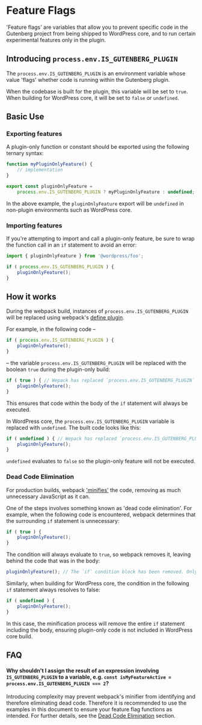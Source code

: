# Feature Flags

'Feature flags' are variables that allow you to prevent specific code in the Gutenberg project from being shipped to WordPress core, and to run certain experimental features only in the plugin.

## Introducing `process.env.IS_GUTENBERG_PLUGIN`

The `process.env.IS_GUTENBERG_PLUGIN` is an environment variable whose value 'flags' whether code is running within the Gutenberg plugin. 

When the codebase is built for the plugin, this variable will be set to `true`. When building for WordPress core, it will be set to `false` or `undefined`.

## Basic Use

### Exporting features

A plugin-only function or constant should be exported using the following ternary syntax:

```js
function myPluginOnlyFeature() {
	// implementation
}

export const pluginOnlyFeature =
	process.env.IS_GUTENBERG_PLUGIN ? myPluginOnlyFeature : undefined;
```

In the above example, the `pluginOnlyFeature` export will be `undefined` in non-plugin environments such as WordPress core.

### Importing features

If you're attempting to import and call a plugin-only feature, be sure to wrap the function call in an `if` statement to avoid an error:

```js
import { pluginOnlyFeature } from '@wordpress/foo';

if ( process.env.IS_GUTENBERG_PLUGIN ) {
	pluginOnlyFeature();
}
```

## How it works

During the webpack build, instances of `process.env.IS_GUTENBERG_PLUGIN` will be replaced using webpack's [define plugin](https://webpack.js.org/plugins/define-plugin/).

For example, in the following code –

```js
if ( process.env.IS_GUTENBERG_PLUGIN ) {
	pluginOnlyFeature();
}
```

– the variable `process.env.IS_GUTENBERG_PLUGIN` will be replaced with the boolean `true` during the plugin-only build:

```js
if ( true ) { // Wepack has replaced `process.env.IS_GUTENBERG_PLUGIN` with `true`
	pluginOnlyFeature();
}
```

This ensures that code within the body of the `if` statement will always be executed.

In WordPress core, the `process.env.IS_GUTENBERG_PLUGIN` variable is replaced with `undefined`. The built code looks like this:

```js
if ( undefined ) { // Wepack has replaced `process.env.IS_GUTENBERG_PLUGIN` with `undefined`
	pluginOnlyFeature();
}
```

`undefined` evaluates to `false` so the plugin-only feature will not be executed.

### Dead Code Elimination

For production builds, webpack ['minifies'](https://en.wikipedia.org/wiki/Minification_(programming)) the code, removing as much unnecessary JavaScript as it can. 

One of the steps involves something known as 'dead code elimination'. For example, when the following code is encountered, webpack determines that the surrounding `if` statement is unnecessary:

```js
if ( true ) {
	pluginOnlyFeature();
}
```

The condition will always evaluate to `true`, so webpack removes it, leaving behind the code that was in the body:

```js
pluginOnlyFeature(); // The `if` condition block has been removed. Only the body remains.
```

Similarly, when building for WordPress core, the condition in the following `if` statement always resolves to false:

```js
if ( undefined ) {
	pluginOnlyFeature();
}
```

In this case, the minification process will remove the entire `if` statement including the body, ensuring plugin-only code is not included in WordPress core build.

## FAQ

#### Why shouldn't I assign the result of an expression involving `IS_GUTENBERG_PLUGIN` to a variable, e.g. `const isMyFeatureActive = process.env.IS_GUTENBERG_PLUGIN === 2`?

Introducing complexity may prevent webpack's minifier from identifying and therefore eliminating dead code. Therefore it is recommended to use the examples in this document to ensure your feature flag functions as intended. For further details, see the [Dead Code Elimination](#dead-code-elimination) section.

